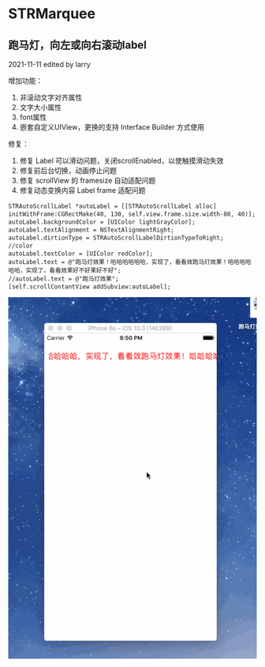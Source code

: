 # STRMarquee
## 跑马灯，向左或向右滚动label



2021-11-11 edited by larry

增加功能：

1. 非滚动文字对齐属性
2. 文字大小属性
3. font属性
4. 嵌套自定义UIView，更换的支持 Interface Builder 方式使用

修复：

1. 修复 Label 可以滑动问题，关闭scrollEnabled，以使触摸滑动失效
2. 修复前后台切换，动画停止问题
3. 修复 scrollView 的 framesize 自动适配问题
4. 修复动态变换内容 Label frame 适配问题




```
STRAutoScrollLabel *autoLabel = [[STRAutoScrollLabel alloc] initWithFrame:CGRectMake(40, 130, self.view.frame.size.width-80, 40)];
autoLabel.backgroundColor = [UIColor lightGrayColor];
autoLabel.textAlignment = NSTextAlignmentRight;
autoLabel.dirtionType = STRAutoScrollLabelDirtionTypeToRight;
//color
autoLabel.textColor = [UIColor redColor];
autoLabel.text = @"跑马灯效果！哈哈哈哈哈哈，实现了，看看效跑马灯效果！哈哈哈哈哈哈，实现了，看看效果好不好果好不好";
//autoLabel.text = @"跑马灯效果";
[self.scrollContantView addSubview:autoLabel];
```





![image](https://github.com/TheYouth/STRMarquee/blob/master/screenShots/%E8%B7%91%E9%A9%AC%E7%81%AF%E6%95%88%E6%9E%9C%E5%9B%BE.gif)

